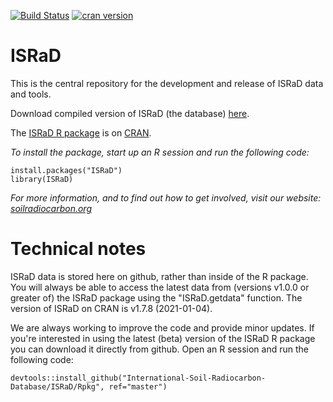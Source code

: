 [![Build Status](https://travis-ci.com/International-Soil-Radiocarbon-Database/ISRaD.svg?branch=master)](https://travis-ci.com/International-Soil-Radiocarbon-Database/ISRaD/)
[![cran
version](https://www.r-pkg.org/badges/version/ISRaD)](https://cran.r-project.org/package=ISRaD)

# ISRaD
This is the central repository for the development and release of ISRaD data and tools.

Download compiled version of ISRaD (the database) [here](https://github.com/International-Soil-Radiocarbon-Database/ISRaD/blob/master/ISRaD_data_files/database/ISRaD_database_files.zip).

The [ISRaD R package](https://CRAN.R-project.org/package=ISRaD) is on [CRAN](https://cran.r-project.org/).

*To install the package, start up an R session and run the following code:*
```
install.packages("ISRaD")
library(ISRaD)
```

*For more information, and to find out how to get involved, visit our website: [soilradiocarbon.org](www.soilradiocarbon.org)*

# Technical notes 
ISRaD data is stored here on github, rather than inside of the R package. You will always be able to access the latest data from (versions v1.0.0 or greater of) the ISRaD package using the "ISRaD.getdata" function. The version of ISRaD on CRAN is v1.7.8 (2021-01-04).

We are always working to improve the code and provide minor updates. If you're interested in using the latest (beta) version of the ISRaD R package you can download it directly from github. Open an R session and run the following code:

```
devtools::install_github("International-Soil-Radiocarbon-Database/ISRaD/Rpkg", ref="master")
```
